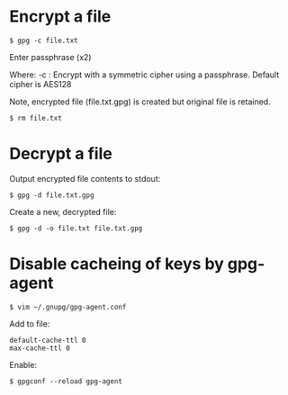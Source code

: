 # Encrypt a file
```shell
$ gpg -c file.txt
```
Enter passphrase (x2)

Where: -c : Encrypt with a symmetric cipher using a passphrase.  Default cipher is AES128

Note, encrypted file (file.txt.gpg) is created but original file is retained.
```shell
$ rm file.txt
```


# Decrypt a file
Output encrypted file contents to stdout:
```shell
$ gpg -d file.txt.gpg
```

Create a new, decrypted file:
```shell
$ gpg -d -o file.txt file.txt.gpg
```


# Disable cacheing of keys by gpg-agent
```shell
$ vim ~/.gnupg/gpg-agent.conf
```
Add to file:
```shell
default-cache-ttl 0
max-cache-ttl 0
```
Enable:
```shell
$ gpgconf --reload gpg-agent
```

